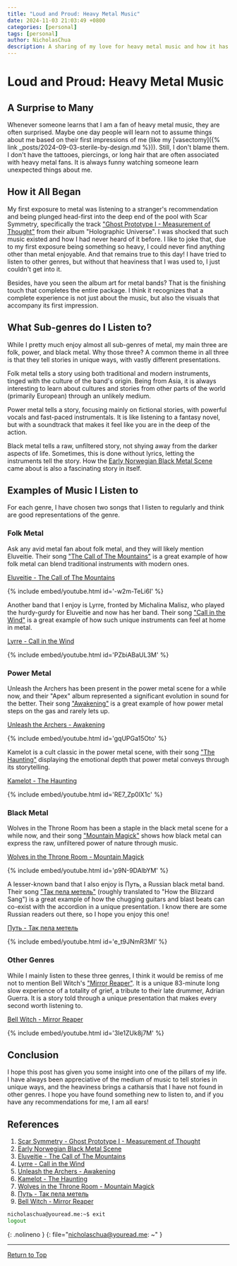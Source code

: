 ```yaml
---
title: "Loud and Proud: Heavy Metal Music"
date: 2024-11-03 21:03:49 +0800
categories: [personal]
tags: [personal]
author: NicholasChua
description: A sharing of my love for heavy metal music and how it has shaped my life
---
```


# Loud and Proud: Heavy Metal Music

## A Surprise to Many

Whenever someone learns that I am a fan of heavy metal music, they are often surprised. Maybe one day people will learn not to assume things about me based on their first impressions of me (like my [vasectomy]({% link _posts/2024-09-03-sterile-by-design.md %})). Still, I don't blame them. I don't have the tattooes, piercings, or long hair that are often associated with heavy metal fans. It is always funny watching someone learn unexpected things about me.

## How it All Began

My first exposure to metal was listening to a stranger's recommendation and being plunged head-first into the deep end of the pool with Scar Symmetry, specifically the track ["Ghost Prototype I - Measurement of Thought"][1] from their album "Holographic Universe". I was shocked that such music existed and how I had never heard of it before. I like to joke that, due to my first exposure being something so heavy, I could never find anything other than metal enjoyable. And that remains true to this day! I have tried to listen to other genres, but without that heaviness that I was used to, I just couldn't get into it.

Besides, have you seen the album art for metal bands? That is the finishing touch that completes the entire package. I think it recognizes that a complete experience is not just about the music, but also the visuals that accompany its first impression.

## What Sub-genres do I Listen to?

While I pretty much enjoy almost all sub-genres of metal, my main three are folk, power, and black metal. Why those three? A common theme in all three is that they tell stories in unique ways, with vastly different presentations.

Folk metal tells a story using both traditional and modern instruments, tinged with the culture of the band's origin. Being from Asia, it is always interesting to learn about cultures and stories from other parts of the world (primarily European) through an unlikely medium. 

Power metal tells a story, focusing mainly on fictional stories, with powerful vocals and fast-paced instrumentals. It is like listening to a fantasy novel, but with a soundtrack that makes it feel like you are in the deep of the action.

Black metal tells a raw, unfiltered story, not shying away from the darker aspects of life. Sometimes, this is done without lyrics, letting the instruments tell the story. How the [Early Norwegian Black Metal Scene][2] came about is also a fascinating story in itself.

## Examples of Music I Listen to

For each genre, I have chosen two songs that I listen to regularly and think are good representations of the genre.

### Folk Metal

Ask any avid metal fan about folk metal, and they will likely mention Eluveitie. Their song ["The Call of The Mountains"][3] is a great example of how folk metal can blend traditional instruments with modern ones.

[Eluveitie - The Call of The Mountains][3]

{% include embed/youtube.html id='-w2m-TeLi6I' %}

Another band that I enjoy is Lyrre, fronted by Michalina Malisz, who played the hurdy-gurdy for Eluveitie and now has her band. Their song ["Call in the Wind"][4] is a great example of how such unique instruments can feel at home in metal.

[Lyrre - Call in the Wind][4]

{% include embed/youtube.html id='PZbiABaUL3M' %}

### Power Metal

Unleash the Archers has been present in the power metal scene for a while now, and their "Apex" album represented a significant evolution in sound for the better. Their song ["Awakening"][5] is a great example of how power metal steps on the gas and rarely lets up. 

[Unleash the Archers - Awakening][5]

{% include embed/youtube.html id='gqUPGa15Oto' %}

Kamelot is a cult classic in the power metal scene, with their song ["The Haunting"][6] displaying the emotional depth that power metal conveys through its storytelling.

[Kamelot - The Haunting][6]

{% include embed/youtube.html id='RE7_Zp0lX1c' %}

### Black Metal

Wolves in the Throne Room has been a staple in the black metal scene for a while now, and their song ["Mountain Magick"][7] shows how black metal can express the raw, unfiltered power of nature through music.

[Wolves in the Throne Room - Mountain Magick][7]

{% include embed/youtube.html id='p9N-9DAlbYM' %}

A lesser-known band that I also enjoy is Путь, a Russian black metal band. Their song ["Так пела метель"][8] (roughly translated to "How the Blizzard Sang") is a great example of how the chugging guitars and blast beats can co-exist with the accordion in a unique presentation. I know there are some Russian readers out there, so I hope you enjoy this one!

[Путь - Так пела метель][8]

{% include embed/youtube.html id='e_t9JNmR3MI' %}

### Other Genres

While I mainly listen to these three genres, I think it would be remiss of me not to mention Bell Witch's ["Mirror Reaper"][9]. It is a unique 83-minute long slow experience of a totality of grief, a tribute to their late drummer, Adrian Guerra. It is a story told through a unique presentation that makes every second worth listening to.

[Bell Witch - Mirror Reaper][9]

{% include embed/youtube.html id='3Ie1ZUk8j7M' %}

## Conclusion

I hope this post has given you some insight into one of the pillars of my life. I have always been appreciative of the medium of music to tell stories in unique ways, and the heaviness brings a catharsis that I have not found in other genres. I hope you have found something new to listen to, and if you have any recommendations for me, I am all ears!

## References

1. [Scar Symmetry - Ghost Prototype I - Measurement of Thought][1]
2. [Early Norwegian Black Metal Scene][2]
3. [Eluveitie - The Call of The Mountains][3]
4. [Lyrre - Call in the Wind][4]
5. [Unleash the Archers - Awakening][5]
6. [Kamelot - The Haunting][6]
7. [Wolves in the Throne Room - Mountain Magick][7]
8. [Путь - Так пела метель][8]
9. [Bell Witch - Mirror Reaper][9]

[1]: https://www.youtube.com/watch?v=tLl49X9iEHE
[2]: https://en.wikipedia.org/wiki/Early_Norwegian_black_metal_scene
[3]: https://www.youtube.com/watch?v=-w2m-TeLi6I
[4]: https://www.youtube.com/watch?v=PZbiABaUL3M
[5]: https://www.youtube.com/watch?v=gqUPGa15Oto
[6]: https://www.youtube.com/watch?v=RE7_Zp0lX1c
[7]: https://www.youtube.com/watch?v=p9N-9DAlbYM
[8]: https://www.youtube.com/watch?v=e_t9JNmR3MI
[9]: https://www.youtube.com/watch?v=3Ie1ZUk8j7M

```bash
nicholaschua@youread.me:~$ exit
logout
```
{: .nolineno }
{: file="nicholaschua@youread.me: ~" }

---
[Return to Top](#loud-and-proud-heavy-metal-music)
